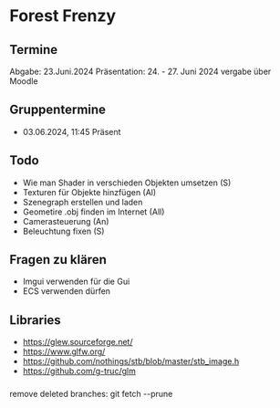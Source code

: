 # Forest Frenzy 

## Termine

Abgabe:  23.Juni.2024
Präsentation: 24. - 27. Juni 2024 vergabe über Moodle

## Gruppentermine

- 03.06.2024, 11:45 Präsent 

## Todo

- Wie man Shader in verschieden Objekten umsetzen (S)
- Texturen für Objekte hinzfügen (Al)
- Szenegraph erstellen und laden 
- Geometire .obj finden im Internet (All)
- Camerasteuerung (An)
- Beleuchtung fixen (S)

## Fragen zu klären

- Imgui verwenden für die Gui
- ECS verwenden dürfen

## Libraries 

- https://glew.sourceforge.net/
- https://www.glfw.org/
- https://github.com/nothings/stb/blob/master/stb_image.h
- https://github.com/g-truc/glm

###
remove deleted branches: git fetch --prune 